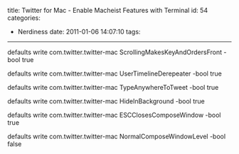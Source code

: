 title: Twitter for Mac - Enable Macheist Features with Terminal
id: 54
categories:
  - Nerdiness
date: 2011-01-06 14:07:10
tags:
---

defaults write com.twitter.twitter-mac ScrollingMakesKeyAndOrdersFront -bool true

 defaults write com.twitter.twitter-mac UserTimelineDerepeater -bool true

 defaults write com.twitter.twitter-mac TypeAnywhereToTweet -bool true

 defaults write com.twitter.twitter-mac HideInBackground -bool true

 defaults write com.twitter.twitter-mac ESCClosesComposeWindow -bool true

 defaults write com.twitter.twitter-mac NormalComposeWindowLevel -bool false